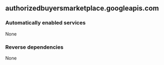 ## authorizedbuyersmarketplace.googleapis.com

### Automatically enabled services

None

### Reverse dependencies

None
